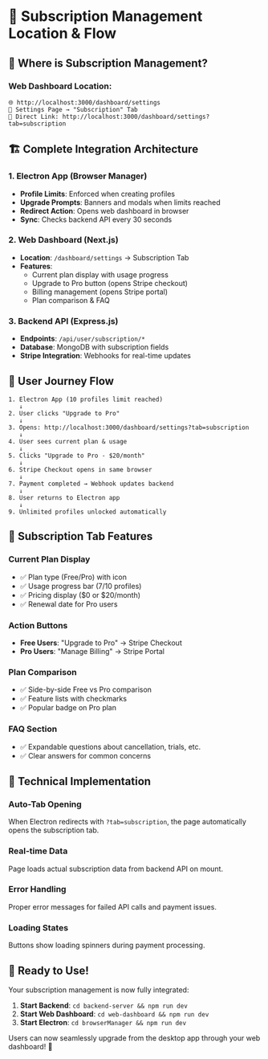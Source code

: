 # 🎯 Subscription Management Location & Flow

## 📍 **Where is Subscription Management?**

### **Web Dashboard Location:**
```
🌐 http://localhost:3000/dashboard/settings
📍 Settings Page → "Subscription" Tab
🔗 Direct Link: http://localhost:3000/dashboard/settings?tab=subscription
```

## 🏗️ **Complete Integration Architecture**

### **1. Electron App (Browser Manager)**
- **Profile Limits**: Enforced when creating profiles
- **Upgrade Prompts**: Banners and modals when limits reached
- **Redirect Action**: Opens web dashboard in browser
- **Sync**: Checks backend API every 30 seconds

### **2. Web Dashboard (Next.js)**
- **Location**: `/dashboard/settings` → Subscription Tab
- **Features**: 
  - Current plan display with usage progress
  - Upgrade to Pro button (opens Stripe checkout)
  - Billing management (opens Stripe portal)
  - Plan comparison & FAQ

### **3. Backend API (Express.js)**
- **Endpoints**: `/api/user/subscription/*`
- **Database**: MongoDB with subscription fields
- **Stripe Integration**: Webhooks for real-time updates

## 🔄 **User Journey Flow**

```
1. Electron App (10 profiles limit reached)
   ↓
2. User clicks "Upgrade to Pro"
   ↓
3. Opens: http://localhost:3000/dashboard/settings?tab=subscription
   ↓
4. User sees current plan & usage
   ↓
5. Clicks "Upgrade to Pro - $20/month"
   ↓
6. Stripe Checkout opens in same browser
   ↓
7. Payment completed → Webhook updates backend
   ↓
8. User returns to Electron app
   ↓
9. Unlimited profiles unlocked automatically
```

## 🎨 **Subscription Tab Features**

### **Current Plan Display**
- ✅ Plan type (Free/Pro) with icon
- ✅ Usage progress bar (7/10 profiles)
- ✅ Pricing display ($0 or $20/month)
- ✅ Renewal date for Pro users

### **Action Buttons**
- **Free Users**: "Upgrade to Pro" → Stripe Checkout
- **Pro Users**: "Manage Billing" → Stripe Portal

### **Plan Comparison**
- ✅ Side-by-side Free vs Pro comparison
- ✅ Feature lists with checkmarks
- ✅ Popular badge on Pro plan

### **FAQ Section**
- ✅ Expandable questions about cancellation, trials, etc.
- ✅ Clear answers for common concerns

## 🔧 **Technical Implementation**

### **Auto-Tab Opening**
When Electron redirects with `?tab=subscription`, the page automatically opens the subscription tab.

### **Real-time Data**
Page loads actual subscription data from backend API on mount.

### **Error Handling**
Proper error messages for failed API calls and payment issues.

### **Loading States**
Buttons show loading spinners during payment processing.

## 🚀 **Ready to Use!**

Your subscription management is now fully integrated:

1. **Start Backend**: `cd backend-server && npm run dev`
2. **Start Web Dashboard**: `cd web-dashboard && npm run dev`  
3. **Start Electron**: `cd browserManager && npm run dev`

Users can now seamlessly upgrade from the desktop app through your web dashboard! 🎉